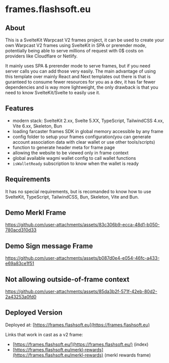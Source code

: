 # frames.flashsoft.eu

## About

This is a SvelteKit Warpcast V2 frames project, it can be used to create your own Warpcast V2 frames using SvelteKit in SPA or prerender mode, potentially being able to serve millions of request with 0$ costs on providers like Cloudflare or Netlify.

It mainly uses SPA & prerender mode to serve frames, but if you need server calls you can add those very easily.
The main advantage of using this template over mainly React and Next templates out there is that is guranteed to consume fewer resources for you as a dev,
it has far fewer dependencies and is way more lightweight, the only drawback is that you need to know SvelteKit/Svelte to easily use it.

## Features

- modern stack: SvelteKit 2.xx, Svelte 5.XX, TypeScript, TailwindCSS 4.xx, Vite 6.xx, Skeleton, Bun
- loading farcaster frames SDK in global memory accessible by any frame
- config folder to setup your frames configuration(you can generate account association data with clear wallet or use other tools/scripts)
- function to generate header meta for frame page
- allowing the website to be viewed only in frame context
- global available wagmi wallet config to call wallet functions
- `isWalletReady` subscription to know when the wallet is ready

## Requirements

It has no special requirements, but is recomanded to know how to use SvelteKit, TypeScript, TailwindCSS, Bun, Skeleton, Vite and Bun.

## Demo Merkl Frame

https://github.com/user-attachments/assets/83c306b9-ecca-48d1-b050-780acd310d33

## Demo Sign message Frame

https://github.com/user-attachments/assets/b087d0e4-e054-46fc-a433-e69a83ce1f51

## Not allowing outside-of-frame context

https://github.com/user-attachments/assets/85da3b2f-571f-42eb-80d2-2a43253a0fd0

## Deployed Version

Deployed at: [https://frames.flashsoft.eu](https://frames.flashsoft.eu)

Links that work in cast as a v2 frame:
- [https://frames.flashsoft.eu/](https://frames.flashsoft.eu/) (index)
- [https://frames.flashsoft.eu/merkl-rewards](https://frames.flashsoft.eu/merkl-rewards) (merkl rewards frame)

